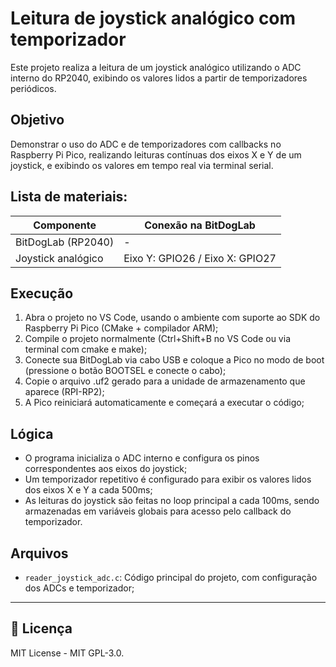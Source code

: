 # Leitura de joystick analógico com temporizador

Este projeto realiza a leitura de um joystick analógico utilizando o ADC interno do RP2040, exibindo os valores lidos a partir de temporizadores periódicos.

## Objetivo

Demonstrar o uso do ADC e de temporizadores com callbacks no Raspberry Pi Pico, realizando leituras contínuas dos eixos X e Y de um joystick, e exibindo os valores em tempo real via terminal serial.

##  Lista de materiais: 

| Componente             | Conexão na BitDogLab             |
|------------------------|----------------------------------|
| BitDogLab (RP2040)     | -                                |
| Joystick analógico     | Eixo Y: GPIO26 / Eixo X: GPIO27  |

## Execução

1. Abra o projeto no VS Code, usando o ambiente com suporte ao SDK do Raspberry Pi Pico (CMake + compilador ARM);
2. Compile o projeto normalmente (Ctrl+Shift+B no VS Code ou via terminal com cmake e make);
4. Conecte sua BitDogLab via cabo USB e coloque a Pico no modo de boot (pressione o botão BOOTSEL e conecte o cabo);
5. Copie o arquivo .uf2 gerado para a unidade de armazenamento que aparece (RPI-RP2);
6. A Pico reiniciará automaticamente e começará a executar o código;

## Lógica

- O programa inicializa o ADC interno e configura os pinos correspondentes aos eixos do joystick;
- Um temporizador repetitivo é configurado para exibir os valores lidos dos eixos X e Y a cada 500ms;
- As leituras do joystick são feitas no loop principal a cada 100ms, sendo armazenadas em variáveis globais para acesso pelo callback do temporizador.

##  Arquivos

- `reader_joystick_adc.c`: Código principal do projeto, com configuração dos ADCs e temporizador;

---

## 📜 Licença
MIT License - MIT GPL-3.0.